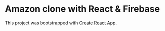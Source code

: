 # Amazon clone with React & Firebase

This project was bootstrapped with [Create React App](https://github.com/facebook/create-react-app).
